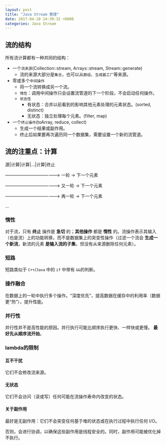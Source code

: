 ```yaml
---
layout: post
title: "Java Stream 整理"
date: 2017-04-18 14:39:32 +0800
categories: Java Stream
---
```


## 流的结构

所有流计算都有一种共同的结构：
- 一个`流来源`(Collection::stream, Arrays::stream, Stream::generate)
    - 流的来源大部分是`集合`，也可以从`数组`、`生成器工厂`等来源。
- 零或多个`中间操作`
    - 将一个流转换成另一个流。
    - `惰性`：调用中间操作只会设置流管道的下一个阶段，不会启动任何操作。
    - `状态性`
        - 有状态：合并以前看到的影响其他元素处理的元素状态。(sorted, distinct)
        - 无状态：独立处理每个元素。(filter, map)
- 一个`终止操作`(toArray, reduce, collect)
    - 生成一个结果或副作用。
    - 终止后如果要再次遍历同一个数据集，需要设置一个新的流管道。

## 流的注重点：计算

源|计算|计算|...|计算|终止

—————————————> 一轮 -> 下一个元素

—————————————> 又一轮 -> 下一个元素

—————————————> 再一轮 -> 下一个元素

...

### 惰性

对于流，只有 __终止__ 操作是 __急切__ 的；__其他操作__ 都是 __惰性__ 的。流操作表示其输入（也是流）上的功能转换，而不是数据集上的突变性操作（过滤一个流会 __生成一个新流__，新流的元素 __是输入流的子集__，但没有从来源删除任何元素）。

### 短路

短路类似于 `C++`/`Java` 中的 `if` 中带有 `&&`的判断。

### 操作融合

在数据上的一轮中执行多个操作。“深度优先”，提高数据在缓存中的利用率（数据更“热”），提升性能。

### 并行性

并行性并不是高性能的原因。并行执行可能比顺序执行更快、一样快或更慢。 __最好先从顺序流开始__。

### lambda的限制

#### 互不干扰
它们不会修改流来源。

#### 无状态
它们不会访问（读或写）任何可能在流操作寿命内改变的状态。

#### 关于副作用
最好是无副作用：它们不会突变任何基于堆的状态或在执行过程中执行任何 I/O。

否则，会进行协调，以确保这些副作用是线程安全的。同时，副作用可能被优化掉不执行。

